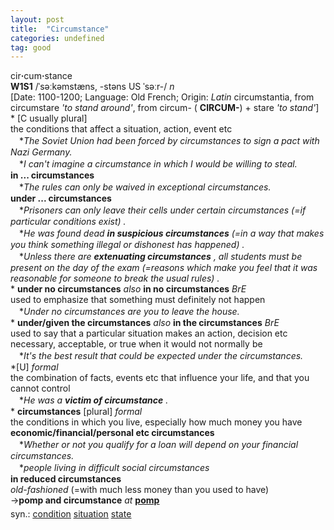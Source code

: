 ```yaml
---
layout: post
title:  "Circumstance"
categories: undefined
tag: good
---
```

<DIV style="MARGIN: 0px 0px 5px">cir<B>·</B>cum<B>·</B>stance<BR><B>W1S1</B> /ˈsəːkəmstæns, -stəns US ˈsəːr-/ <I>n</I> <BR>[Date: 1100-1200; Language: Old French; Origin: <I>Latin</I> circumstantia, from circumstare <I>'to stand around'</I>, from circum- ( <B>CIRCUM-</B>) + stare <I>'to stand'</I>]<BR>* [C usually plural] <BR>the conditions that affect a situation, action, event etc<BR>　*<I>The Soviet Union had been forced by circumstances to sign a pact with Nazi Germany.</I><BR>　*<I>I can't imagine a circumstance in which I would be willing to steal.</I><BR><B>in ... circumstances</B><BR>　*<I>The rules can only be waived in exceptional circumstances.</I><BR><B>under ... circumstances</B><BR>　*<I>Prisoners can only leave their cells under certain circumstances (=if particular conditions exist) .</I><BR>　*<I>He was found dead <B>in suspicious circumstances</B> (=in a way that makes you think something illegal or dishonest has happened) .</I><BR>　*<I>Unless there are <B>extenuating circumstances</B> , all students must be present on the day of the exam (=reasons which make you feel that it was reasonable for someone to break the usual rules) .</I><BR>* <B>under no circumstances</B> <I>also</I> <B>in no circumstances</B> <I>BrE</I> <BR>used to emphasize that something must definitely not happen<BR>　*<I>Under no circumstances are you to leave the house.</I><BR>* <B>under/given the circumstances</B> <I>also</I> <B>in the circumstances</B> <I>BrE</I> <BR>used to say that a particular situation makes an action, decision etc necessary, acceptable, or true when it would not normally be<BR>　*<I>It's the best result that could be expected under the circumstances.</I><BR>*[U] <I>formal</I> <BR>the combination of facts, events etc that influence your life, and that you cannot control<BR>　*<I>He was a <B>victim of circumstance</B> .</I><BR>* <B>circumstances</B> [plural] <I>formal</I> <BR>the conditions in which you live, especially how much money you have<BR><B>economic/financial/personal etc circumstances</B><BR>　*<I>Whether or not you qualify for a loan will depend on your financial circumstances.</I><BR>　*<I>people living in difficult social circumstances</I><BR><B>in reduced circumstances</B><BR><I>old-fashioned</I> (=with much less money than you used to have) <BR>→<B>pomp and circumstance</B> <I>at</I> <B><A href="{{ site.baseurl }}/pomp"><U>pomp</U></A></B></DIV>
<DIV style="MARGIN: 0px 0px 5px">
<DIV style="MARGIN: 4px 0px">syn.: <A href="{{ site.baseurl }}/condition"><U>condition</U></A> <A href="{{ site.baseurl }}/situation"><U>situation</U></A> <A href="{{ site.baseurl }}/state"><U>state</U></A></DIV></DIV>
